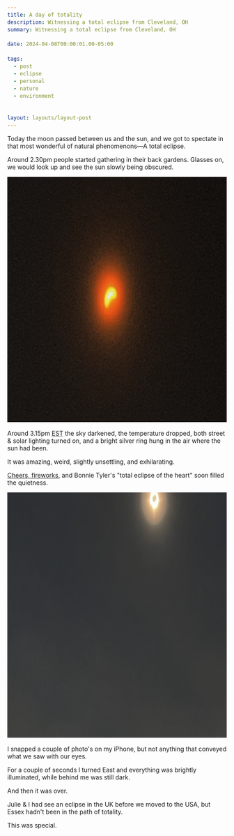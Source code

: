 ```yaml
---
title: A day of totality
description: Witnessing a total eclipse from Cleveland, OH
summary: Witnessing a total eclipse from Cleveland, OH

date: 2024-04-08T00:00:01.00-05:00

tags:
  - post
  - eclipse
  - personal
  - nature
  - environment


layout: layouts/layout-post
---
```

Today the moon passed between us and the sun, and we got to spectate in that most wonderful of natural phenomenons—A total eclipse.

Around 2.30pm people started gathering in their back gardens. Glasses on, we would look up and see the sun slowly being obscured.

<img class="img-border" width="1000" height="562" src="/img/2024-04-08-eclipse-begins.jpeg" alt="blurry photo of eclipse starting, taken with iPhone13 mini" />

Around 3.15pm <abbr title="Eastern Standard Time">EST</abbr> the sky darkened, the temperature dropped, both street & solar lighting turned on, and a bright silver ring hung in the air where the sun had been.

It was amazing, weird, slightly unsettling, and exhilarating.

<a href="https://bbc.com/news/world-us-canada-68764917" title="BBC video from Ohio">Cheers, fireworks</a>, and Bonnie Tyler's "total eclipse of the heart" soon filled the quietness.

<img class="img-border" width="1000" height="562" src="/img/2024-04-08-total-eclipse.jpeg" alt="the silver ring of the total eclipse" />

I snapped a couple of photo's on my iPhone, but not anything that conveyed what we saw with our eyes.

For a couple of seconds I turned East and everything was brightly illuminated, while behind me was still dark.

And then it was over.

Julie & I had see an eclipse in the UK before we moved to the USA, but Essex hadn't been in the path of totality.

This was special.



